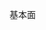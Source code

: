<!--
author: admin
date: 2016-01-16 16:13:39
title: 
tags: 
category: 
status: publish
summary: 基本面
-->

基本面
